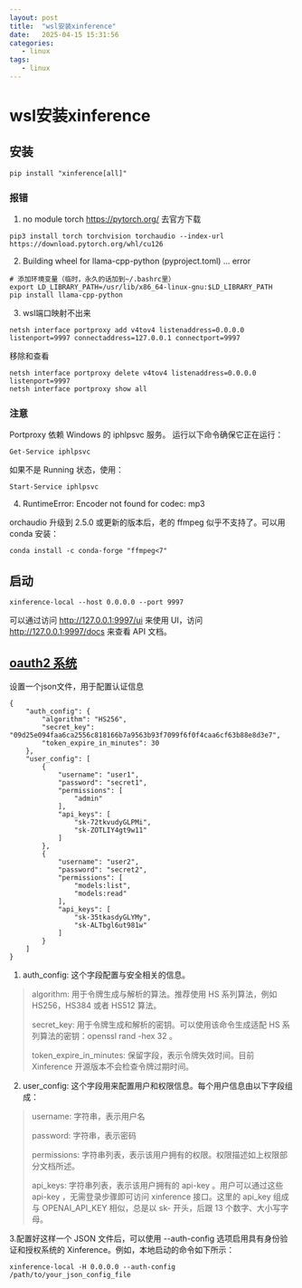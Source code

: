 ```yaml
---
layout: post
title:  "wsl安装xinference"
date:   2025-04-15 15:31:56
categories: 
   - linux
tags:
   - linux
---
```


# wsl安装xinference

##  安装
```
pip install "xinference[all]"
```

### 报错
1. no module torch
https://pytorch.org/ 去官方下载
```
pip3 install torch torchvision torchaudio --index-url https://download.pytorch.org/whl/cu126
```
2. Building wheel for llama-cpp-python (pyproject.toml) ... error
```
# 添加环境变量（临时，永久的话加到~/.bashrc里）
export LD_LIBRARY_PATH=/usr/lib/x86_64-linux-gnu:$LD_LIBRARY_PATH
pip install llama-cpp-python
```
3. wsl端口映射不出来
```
netsh interface portproxy add v4tov4 listenaddress=0.0.0.0 listenport=9997 connectaddress=127.0.0.1 connectport=9997
```

移除和查看
```
netsh interface portproxy delete v4tov4 listenaddress=0.0.0.0 listenport=9997
netsh interface portproxy show all
```

### 注意
Portproxy 依赖 Windows 的 iphlpsvc 服务。
运行以下命令确保它正在运行：
```
Get-Service iphlpsvc
```
如果不是 Running 状态，使用：
```
Start-Service iphlpsvc
```

4. RuntimeError: Encoder not found for codec: mp3

orchaudio 升级到 2.5.0 或更新的版本后，老的 ffmpeg 似乎不支持了。可以用 conda 安装：

```
conda install -c conda-forge "ffmpeg<7"
```

## 启动
```
xinference-local --host 0.0.0.0 --port 9997
```

可以通过访问 http://127.0.0.1:9997/ui 来使用 UI，访问 http://127.0.0.1:9997/docs 来查看 API 文档。


## [oauth2 系统](https://inference.readthedocs.io/zh-cn/latest/user_guide/auth_system.html)

设置一个json文件，用于配置认证信息
```
{
    "auth_config": {
        "algorithm": "HS256",
        "secret_key": "09d25e094faa6ca2556c818166b7a9563b93f7099f6f0f4caa6cf63b88e8d3e7",
        "token_expire_in_minutes": 30
    },
    "user_config": [
        {
            "username": "user1",
            "password": "secret1",
            "permissions": [
                "admin"
            ],
            "api_keys": [
                "sk-72tkvudyGLPMi",
                "sk-ZOTLIY4gt9w11"
            ]
        },
        {
            "username": "user2",
            "password": "secret2",
            "permissions": [
                "models:list",
                "models:read"
            ],
            "api_keys": [
                "sk-35tkasdyGLYMy",
                "sk-ALTbgl6ut981w"
            ]
        }
    ]
}
```

1. auth_config: 这个字段配置与安全相关的信息。
>algorithm: 用于令牌生成与解析的算法。推荐使用 HS 系列算法，例如 HS256，HS384 或者 HS512 算法。
>
>secret_key: 用于令牌生成和解析的密钥。可以使用该命令生成适配 HS 系列算法的密钥：openssl rand -hex 32 。
>
>token_expire_in_minutes: 保留字段，表示令牌失效时间。目前 Xinference 开源版本不会检查令牌过期时间。

2. user_config: 这个字段用来配置用户和权限信息。每个用户信息由以下字段组成：

>username: 字符串，表示用户名
>
>password: 字符串，表示密码
>
>permissions: 字符串列表，表示该用户拥有的权限。权限描述如上权限部分文档所述。
>
>api_keys: 字符串列表，表示该用户拥有的 api-key 。用户可以通过这些 api-key ，无需登录步骤即可访问 xinference 接口。这里的 api_key 组成与 OPENAI_API_KEY 相似，总是以 sk- 开头，后跟 13 个数字、大小写字母。

3.配置好这样一个 JSON 文件后，可以使用 --auth-config 选项启用具有身份验证和授权系统的 Xinference。例如，本地启动的命令如下所示：
```
xinference-local -H 0.0.0.0 --auth-config /path/to/your_json_config_file
```